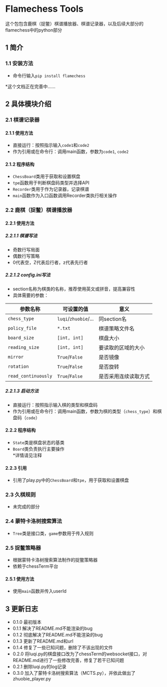 # Flamechess Tools
这个包包含鹿棋（捉鳖）棋谱播放器、棋谱记录器，以及后续大部分的flamechess中的python部分
## 1 简介
### 1.1 安装方法
* 命令行输入`pip install flamechess`

*这个文档正在完善中......
## 2 具体模块介绍
### 2.1 棋谱记录器
#### 2.1.1 使用方法
* 直接运行：按照指示输入`code1`和`code2`
* 作为引用或在命令行：调用main函数，参数为`code1`, `code2`
#### 2.1.2 程序结构
* `ChessBoard`类用于获取和设置棋盘
* `tpe`函数用于判断棋盘码类型并选择API
* `Recorder`类用于作为记录器，记录棋谱
* `main`函数作为入口函数调用Recorder类执行相关操作
### 2.2 鹿棋（捉鳖）棋谱播放器
#### 2.2.1 使用方法
##### 2.2.1.1 棋谱写法
* 奇数行写局面
* 偶数行写策略
* 0代表空，Z代表后行者，z代表先行者
##### 2.2.1.2 config.ini写法
* section名称为棋类的名称，推荐使用英文或拼音，提高兼容性
* 具体需要的参数： 

| 参数名称 | 可设置的值 | 意义 |
| ------ | -------- | ---- |
| `chess_type` | `luqi`/`zhuobie`/... | 同section名 |
| `policy_file` | `*.txt` | 棋谱策略文件名 |
| `board_size` | `[int, int]` | 棋盘大小 |
| `reading_size` | `[int, int]` | 要读取的区域的大小 |
| `mirror` | `True`/`False` | 是否镜像 |
| `rotation` | `True`/`False` | 是否旋转 |
| `read_continuously` | `True`/`False` | 是否采用连续读取方式 |


##### 2.2.1.3 启动方法
* 直接运行：按照指示输入棋的类型和棋盘码
* 作为引用或在命令行：调用main函数，参数为棋的类型（`chess_type`）和棋盘码（`code`）
#### 2.2.2 程序结构
* `State`类是棋盘状态的基类
* `Board`类负责执行主要操作  
*详情请见注释
#### 2.2.3 引用
* 引用了play.py中的`ChessBoard`和`tpe`，用于获取和设置棋盘
### 2.3 久棋规则
* 未完成的部分
### 2.4 蒙特卡洛树搜索算法
* `Tree`类是接口类，`game`参数用于传入规则
### 2.5 捉鳖策略器
 * 根据蒙特卡洛树搜索算法制作的捉鳖策略器
 * 依赖于chessTerm平台
 #### 2.5.1 使用方法
 * 使用`main`函数并传入userId
## 3 更新日志
* 0.1.0 最初版本
* 0.1.1 解决了README.md不能渲染的bug
* 0.1.2 彻底解决了README.md不能渲染的bug
* 0.1.3 更新了README.md和url
* 0.1.4 修复了一些已知问题，删除了不该出现的文件
* 0.2.0 将luqi.py的棋盘接口改为了chessTerm的websocket接口，对README.md进行了一些修改完善，修复了若干已知问题
* 0.2.1 删除luqi.py的log记录
* 0.3.0 加入了蒙特卡洛树搜索算法（MCTS.py），并依此做出了zhuobie_player.py